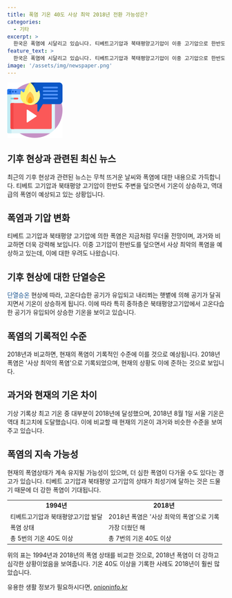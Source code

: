 ```yaml
---
title: 폭염 기온 40도 사상 최악 2018년 전환 가능성은?
categories:
  - 기타
excerpt: >
  한국은 폭염에 시달리고 있습니다. 티베트고기압과 북태평양고기압이 이중 고기압으로 한반도를 덮으면서 40도에 육박하는 기온이 나타나고 있습니다. 고온과 습도에 의한 열대야가 밤마다 이어지며, 폭염특보가 전국에 내려졌습니다. 2018년과 비교해도 티베트고기압과 북태평양고기압의 강도가 더욱 강하고 폭넓게 발달했으며, 기상청은 현재의 폭염이 곧 최성기에 진입할 수 있다고 경고했습니다. 함께해야 할 것으로 추천되며, 이러한 상황에서 더 심한 폭염이 올 가능성도 있습니다.
feature_text: >
  한국은 폭염에 시달리고 있습니다. 티베트고기압과 북태평양고기압이 이중 고기압으로 한반도를 덮으면서 40도에 육박하는 기온이 나타나고 있습니다. 고온과 습도에 의한 열대야가 밤마다 이어지며, 폭염특보가 전국에 내려졌습니다. 2018년과 비교해도 티베트고기압과 북태평양고기압의 강도가 더욱 강하고 폭넓게 발달했으며, 기상청은 현재의 폭염이 곧 최성기에 진입할 수 있다고 경고했습니다. 함께해야 할 것으로 추천되며, 이러한 상황에서 더 심한 폭염이 올 가능성도 있습니다.
image: '/assets/img/newspaper.png'
---
```


<p><img src="/assets/img/news.png" alt="rentncar 속보" /></p>

<h2 data-ke-size="size26">기후 현상과 관련된 최신 뉴스</h2>

<p data-ke-size="size16">최근의 기후 현상과 관련된 뉴스는 무척 뜨거운 날씨와 폭염에 대한 내용으로 가득합니다. 티베트 고기압과 북태평양 고기압이 한반도 주변을 덮으면서 기온이 상승하고, 역대급의 폭염이 예상되고 있는 상황입니다.</p>

<h2 data-ke-size="size26">폭염과 기압 변화</h2>

<p data-ke-size="size16">티베트 고기압과 북태평양 고기압에 의한 폭염은 지금처럼 무더울 전망이며, 과거와 비교하면 더욱 강력해 보입니다. 이중 고기압이 한반도를 덮으면서 사상 최악의 폭염을 예상하고 있는데, 이에 대한 우려도 나왔습니다.</p>

<h2 data-ke-size="size26">기후 현상에 대한 단열승온</h2>

<p data-ke-size="size16"><span style="color: #1a5490;">단열승온</span> 현상에 따라, 고온다습한 공기가 유입되고 내리쬐는 햇볕에 의해 공기가 달궈지면서 기온이 상승하게 됩니다. 이에 따라 특히 중하층은 북태평양고기압에서 고온다습한 공기가 유입되어 상승한 기온을 보이고 있습니다.</p>

<h2 data-ke-size="size26">폭염의 기록적인 수준</h2>

<p data-ke-size="size16">2018년과 비교하면, 현재의 폭염이 기록적인 수준에 이를 것으로 예상됩니다. 2018년 폭염은 '사상 최악의 폭염'으로 기록되었으며, 현재의 상황도 이에 준하는 것으로 보입니다.</p>

<h2 data-ke-size="size26">과거와 현재의 기온 차이</h2>

<p data-ke-size="size16">기상 기록상 최고 기온 중 대부분이 2018년에 달성했으며, 2018년 8월 1일 서울 기온은 역대 최고치에 도달했습니다. 이에 비교할 때 현재의 기온이 과거와 비슷한 수준을 보여주고 있습니다.</p>

<h2 data-ke-size="size26">폭염의 지속 가능성</h2>

<p data-ke-size="size16">현재의 폭염상태가 계속 유지될 가능성이 있으며, 더 심한 폭염이 다가올 수도 있다는 경고가 있습니다. 티베트 고기압과 북태평양 고기압의 상태가 최성기에 달하는 것은 드물기 때문에 더 강한 폭염이 기대됩니다.</p>

<table>
    <tr>
        <td style="text-align: center; height: 17px;"><b>1994년</b></td>
        <td style="text-align: center; height: 17px;"><b>2018년</b></td>
    </tr>
    <tr>
        <td>티베트고기압과 북태평양고기압 발달</td>
        <td>2018년 폭염은 '사상 최악의 폭염'으로 기록</td>
    </tr>
    <tr>
        <td>폭염 상태</td>
        <td>가장 더웠던 해</td>
    </tr>
    <tr>
        <td>총 5번의 기온 40도 이상</td>
        <td>총 7번의 기온 40도 이상</td>
    </tr>
</table>

<p data-ke-size="size16">위의 표는 1994년과 2018년의 폭염 상태를 비교한 것으로, 2018년 폭염이 더 강하고 심각한 상황이었음을 보여줍니다. 기온 40도 이상을 기록한 사례도 2018년이 훨씬 많았습니다.</p>
유용한 생활 정보가 필요하시다면, <a href="https://onioninfo.kr" rel="dofollow">onioninfo.kr</a>


